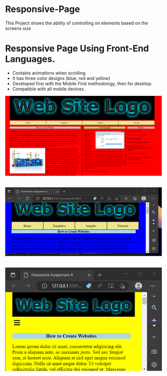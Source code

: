 # Responsive-Page
This Project shows the ability of controlling on  elements based on the screens size 

<h1>Responsive Page Using Front-End Languages.</h1>
<ul>
<li>Contains animations when scrolling.</li>
<li>It has three color designs (blue, red and yellow)</li>
<li>Developed first with the Mobile First methodology, then for desktop.</li>
<li>Compatible with all mobile devices .</li>
</ul>

<img src='Sitephoto-1.png'>
<br>
<br>
<br>
<img src='photo-2.png'>
<br>
<br>
<br>
<img src='photo3.png'>

